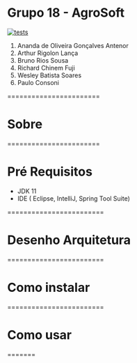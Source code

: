 # Grupo 18 - AgroSoft

[![tests](https://github.com/ES-UFABC/Grupo-18-AgroSoft/actions/workflows/tests.yml/badge.svg)](https://github.com/ES-UFABC/Grupo-18-AgroSoft/actions/workflows/tests.yml)


1. Ananda de Oliveira Gonçalves Antenor
1. Arthur Rigolon Lança
1. Bruno Rios Sousa
1. Richard Chinem Fuji
1. Wesley Batista Soares
1. Paulo Consoni

=======================
# Sobre

=======================

# Pré Requisitos

* JDK 11
* IDE ( Eclipse, IntelliJ, Spring Tool Suite)

========================

# Desenho Arquitetura

========================

# Como instalar

========================


# Como usar
=======

